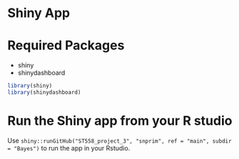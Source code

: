 Shiny App
================

# Required Packages

  - shiny
  - shinydashboard

<!-- end list -->

``` r
library(shiny)
library(shinydashboard)
```

# Run the Shiny app from your R studio

Use `shiny::runGitHub("ST558_project_3", "snprim", ref = "main", subdir
= "Bayes")` to run the app in your Rstudio.
